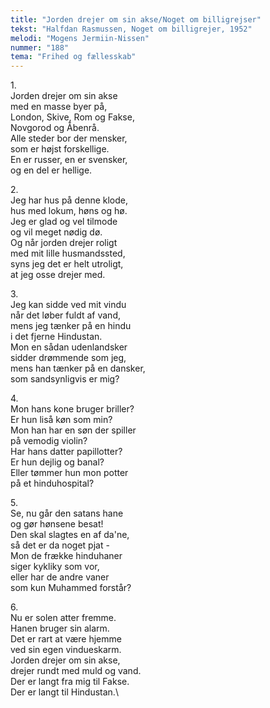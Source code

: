 ```yaml
---
title: "Jorden drejer om sin akse/Noget om billigrejser"
tekst: "Halfdan Rasmussen, Noget om billigrejer, 1952"
melodi: "Mogens Jermiin-Nissen"
nummer: "188"
tema: "Frihed og fællesskab"
---
```

1\.\
Jorden drejer om sin akse\
med en masse byer på,\
London, Skive, Rom og Fakse,\
Novgorod og Åbenrå.\
Alle steder bor der mensker,\
som er højst forskellige.\
En er russer, en er svensker,\
og en del er hellige.

2\.\
Jeg har hus på denne klode,\
hus med lokum, høns og hø.\
Jeg er glad og vel tilmode\
og vil meget nødig dø.\
Og når jorden drejer roligt\
med mit lille husmandssted,\
syns jeg det er helt utroligt,\
at jeg osse drejer med.

3\.\
Jeg kan sidde ved mit vindu\
når det løber fuldt af vand,\
mens jeg tænker på en hindu\
i det fjerne Hindustan.\
Mon en sådan udenlandsker\
sidder drømmende som jeg,\
mens han tænker på en dansker,\
som sandsynligvis er mig?

4\.\
Mon hans kone bruger briller?\
Er hun liså køn som min?\
Mon han har en søn der spiller\
på vemodig violin?\
Har hans datter papillotter?\
Er hun dejlig og banal?\
Eller tømmer hun mon potter\
på et hinduhospital?

5\.\
Se, nu går den satans hane\
og gør hønsene besat!\
Den skal slagtes en af da'ne,\
så det er da noget pjat -\
Mon de frække hinduhaner\
siger kykliky som vor,\
eller har de andre vaner\
som kun Muhammed forstår?

6\.\
Nu er solen atter fremme.\
Hanen bruger sin alarm.\
Det er rart at være hjemme\
ved sin egen vindueskarm.\
Jorden drejer om sin akse,\
drejer rundt med muld og vand.\
Der er langt fra mig til Fakse.\
Der er langt til Hindustan.\
